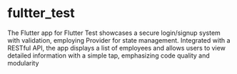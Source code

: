 # fultter_test
The Flutter app for  Flutter Test showcases a secure login/signup system with validation, employing Provider for state management. Integrated with a RESTful API, the app displays a list of employees and allows users to view detailed information with a simple tap, emphasizing code quality and modularity
